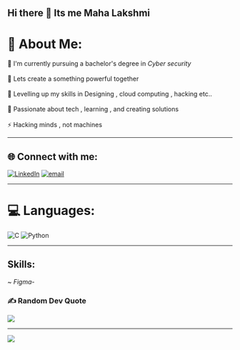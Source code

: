 ## Hi there 👋 Its me Maha Lakshmi

# 💫 About Me:
🔭 I'm currently pursuing a bachelor's degree in *Cyber security*<br><br>🤝 Lets create a something powerful together<br><br>🌱 Levelling up my skills in Designing , cloud computing , hacking etc..<br><br>💬 Passionate about tech , learning , and creating solutions<br><br>⚡ Hacking minds , not machines

---

## 🌐 Connect with me:
[![LinkedIn](https://img.shields.io/badge/LinkedIn-%230077B5.svg?logo=linkedin&logoColor=white)](https://linkedin.com/in/https://www.linkedin.com/in/maha-lakshmi-4355b7334) [![email](https://img.shields.io/badge/Email-D14836?logo=gmail&logoColor=white)](mailto:mahalakshmivr20@gmail.com) 

---

# 💻 Languages:
![C](https://img.shields.io/badge/c-%2300599C.svg?style=for-the-badge&logo=c&logoColor=white) ![Python](https://img.shields.io/badge/python-3670A0?style=for-the-badge&logo=python&logoColor=ffdd54)

---

## Skills:
~ *Figma*-

### ✍️ Random Dev Quote
![](https://quotes-github-readme.vercel.app/api?type=horizontal&theme=merko)

---
[![](https://visitcount.itsvg.in/api?id=mahavarathan&icon=0&color=0)](https://visitcount.itsvg.in)




